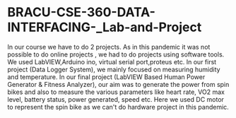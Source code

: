 # BRACU-CSE-360-DATA-INTERFACING-_Lab-and-Project
In our course we have to do 2 projects. As in this pandemic it was not possible to do online projects , we had to do projects using software tools. We used LabVIEW,Arduino ino, 
virtual serial port,proteus etc. 
In our first project (Data Logger System), we mainly focused on measuring humidity and temperature. 
In our final project (LabVIEW Based Human Power Generator & Fitness Analyzer), our aim was to generate the power from spin bikes and also to measure the various parameters like heart rate, VO2 max level, battery status, power generated, speed etc. Here we used DC motor to represent the spin bike as we can't do hardware project in this pandemic.
